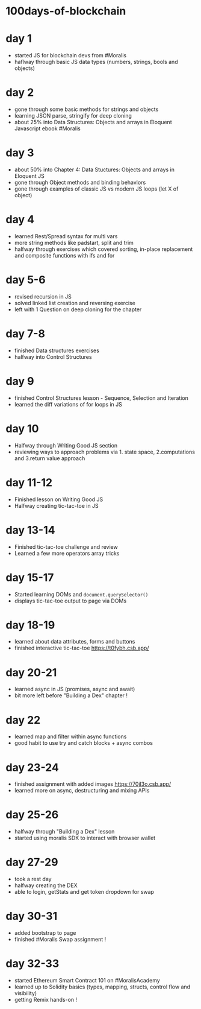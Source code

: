 # 100days-of-blockchain
# day 1
- started JS for blockchain devs from #Moralis
- haflway through basic JS data types (numbers, strings, bools and objects)

# day 2
- gone through some basic methods for strings and objects
- learning JSON parse, stringify for deep cloning
- about 25% into Data Structures: Objects and  arrays in Eloquent Javascript ebook #Moralis

# day 3
- about 50% into Chapter 4: Data Stuctures: Objects and arrays in Eloquent JS
- gone through Object methods and binding behaviors
- gone through examples of classic JS vs modern JS loops (let X of object) 

# day 4
- learned Rest/Spread syntax for multi vars
- more string methods like padstart, split and trim
- halfway through exercises which covered sorting, in-place replacement and composite functions with ifs and for

# day 5-6
- revised recursion in JS
- solved linked list creation and reversing exercise
- left with 1 Question on deep cloning for the chapter

# day 7-8
- finished Data structures exercises
- halfway into Control Structures

# day 9
- finished Control Structures lesson - Sequence, Selection and Iteration
- learned the diff variations of for loops in JS

# day 10
- Halfway through Writing Good JS section
- reviewing ways to approach problems via 1. state space, 2.computations and 3.return value approach

# day 11-12
- Finished lesson on Writing Good JS
- Halfway creating tic-tac-toe in JS

# day 13-14
- Finished tic-tac-toe challenge and review
- Learned a few more operators array tricks

# day 15-17
- Started learning DOMs and `document.querySelector()`
- displays tic-tac-toe output to page via DOMs

# day 18-19
- learned about data attributes, forms and buttons
- finished interactive tic-tac-toe https://t0fybh.csb.app/

# day 20-21
- learned async in JS (promises, async and await)
- bit more left before "Building a Dex" chapter ! 

# day 22
- learned map and filter within async functions
- good habit to use try and catch blocks + async combos

# day 23-24
- finished assignment with added images https://70jl3o.csb.app/
- learned more on async, destructuring and mixing APIs
 
# day 25-26
- halfway through "Building a Dex" lesson
- started using moralis SDK to interact with browser wallet
 
# day 27-29
- took a rest day
- halfway creating the DEX
- able to login, getStats and get token dropdown for swap

# day 30-31
- added bootstrap to page
- finished #Moralis Swap assignment !

# day 32-33
- started Ethereum Smart Contract 101 on #MoralisAcademy
- learned up to Solidity basics (types, mapping, structs, control flow and visibility)
- getting Remix hands-on !
